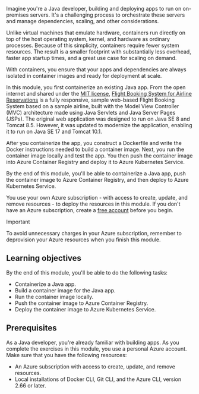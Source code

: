 Imagine you're a Java developer, building and deploying apps to run on on-premises servers. It's a challenging process to orchestrate these servers and manage dependencies, scaling, and other considerations.

Unlike virtual machines that emulate hardware, containers run directly on top of the host operating system, kernel, and hardware as ordinary processes. Because of this simplicity, containers require fewer system resources. The result is a smaller footprint with substantially less overhead, faster app startup times, and a great use case for scaling on demand.

With containers, you ensure that your apps and dependencies are always isolated in container images and ready for deployment at scale.

In this module, you first containerize an existing Java app. From the open internet and shared under the [MIT license](https://github.com/git/git-scm.com/blob/gh-pages/MIT-LICENSE.txt), [Flight Booking System for Airline Reservations](https://github.com/Azure-Samples/containerize-and-deploy-Java-app-to-Azure) is a fully responsive, sample web-based Flight Booking System based on a sample airline, built with the Model View Controller (MVC) architecture made using Java Servlets and Java Server Pages (JSPs). The original web application was designed to run on Java SE 8 and Tomcat 8.5. However, it was updated to modernize the application, enabling it to run on Java SE 17 and Tomcat 10.1.

After you containerize the app, you construct a Dockerfile and write the Docker instructions needed to build a container image. Next, you run the container image locally and test the app. You then push the container image into Azure Container Registry and deploy it to Azure Kubernetes Service.

By the end of this module, you'll be able to containerize a Java app, push the container image to Azure Container Registry, and then deploy to Azure Kubernetes Service.

You use your own Azure subscription - with access to create, update, and remove resources - to deploy the resources in this module. If you don't have an Azure subscription, create a [free account](https://azure.microsoft.com/free/java/?azure-portal=true&WT.mc_id=java-10785-chtrembl) before you begin.

> [!IMPORTANT]
> To avoid unnecessary charges in your Azure subscription, remember to deprovision your Azure resources when you finish this module.

## Learning objectives

By the end of this module, you'll be able to do the following tasks:

- Containerize a Java app.
- Build a container image for the Java app.
- Run the container image locally.
- Push the container image to Azure Container Registry.
- Deploy the container image to Azure Kubernetes Service.

## Prerequisites

As a Java developer, you're already familiar with building apps. As you complete the exercises in this module, you use a personal Azure account. Make sure that you have the following resources:

- An Azure subscription with access to create, update, and remove resources.
- Local installations of Docker CLI, Git CLI, and the Azure CLI, version 2.66 or later.
